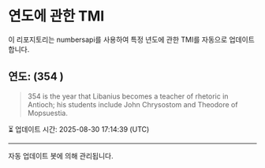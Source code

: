 
# 연도에 관한 TMI

이 리포지토리는 numbersapi를 사용하여 특정 년도에 관한 TMI를 자동으로 업데이트합니다.

## 연도: (354 )
> 354 is the year that Libanius becomes a teacher of rhetoric in Antioch; his students include John Chrysostom and Theodore of Mopsuestia.

⏳ 업데이트 시간: 2025-08-30 17:14:39 (UTC)

---
자동 업데이트 봇에 의해 관리됩니다.
